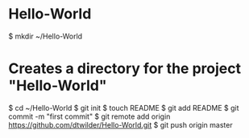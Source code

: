 Hello-World
===========
$ mkdir ~/Hello-World
# Creates a directory for the project "Hello-World"

$ cd ~/Hello-World
$ git init
$ touch README
$ git add README
$ git commit -m "first commit"
$ git remote add origin https://github.com/dtwilder/Hello-World.git
$ git push origin master
